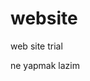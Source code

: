# website
web site trial

<!DOCTYPE html>
<html>
<head>

</head>

<body>
  <p> ne yapmak lazim</p>

</body>



</html>

